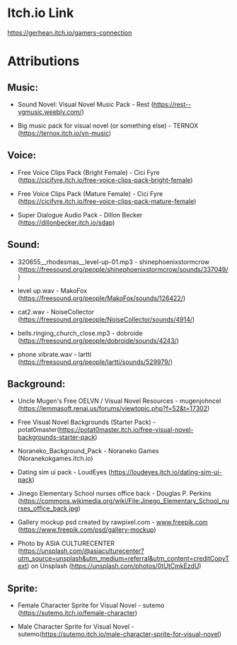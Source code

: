 # Itch.io Link

https://gerhean.itch.io/gamers-connection

# Attributions

## Music:

- Sound Novel: Visual Novel Music Pack - Rest (https://rest--vgmusic.weebly.com/)

- Big music pack for visual novel (or something else) - TERNOX (https://ternox.itch.io/vn-music)

## Voice:

- Free Voice Clips Pack (Bright Female) - Cici Fyre (https://cicifyre.itch.io/free-voice-clips-pack-bright-female)

- Free Voice Clips Pack (Mature Female) - Cici Fyre (https://cicifyre.itch.io/free-voice-clips-pack-mature-female)

- Super Dialogue Audio Pack - Dillon Becker (https://dillonbecker.itch.io/sdap)

## Sound:

- 320655__rhodesmas__level-up-01.mp3 - shinephoenixstormcrow (https://freesound.org/people/shinephoenixstormcrow/sounds/337049/)

- level up.wav - MakoFox (https://freesound.org/people/MakoFox/sounds/126422/)

- cat2.wav - NoiseCollector (https://freesound.org/people/NoiseCollector/sounds/4914/)

- bells.ringing_church_close.mp3 - dobroide (https://freesound.org/people/dobroide/sounds/4243/)

-  phone vibrate.wav - lartti (https://freesound.org/people/lartti/sounds/529979/)

## Background:

- Uncle Mugen's Free OELVN / Visual Novel Resources - mugenjohncel (https://lemmasoft.renai.us/forums/viewtopic.php?f=52&t=17302)

- Free Visual Novel Backgrounds (Starter Pack) -  potat0master(https://potat0master.itch.io/free-visual-novel-backgrounds-starter-pack)

- Noraneko_Background_Pack - Noraneko Games (Noranekokgames.itch.io)

- Dating sim ui pack - LoudEyes (https://loudeyes.itch.io/dating-sim-ui-pack)

- Jinego Elementary School nurses office back - Douglas P. Perkins (https://commons.wikimedia.org/wiki/File:Jinego_Elementary_School_nurses_office_back.jpg)

- Gallery mockup psd created by rawpixel.com - www.freepik.com (https://www.freepik.com/psd/gallery-mockup)

- Photo by ASIA CULTURECENTER (https://unsplash.com/@asiaculturecenter?utm_source=unsplash&utm_medium=referral&utm_content=creditCopyText) on Unsplash (https://unsplash.com/photos/0tUtCmkEzdU)


## Sprite:

- Female Character Sprite for Visual Novel - sutemo (https://sutemo.itch.io/female-character)

- Male Character Sprite for Visual Novel - sutemo(https://sutemo.itch.io/male-character-sprite-for-visual-novel)
